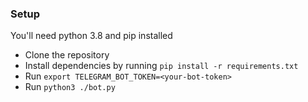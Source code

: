### Setup
You'll need python 3.8 and pip installed

- Clone the repository
- Install dependencies by running `pip install -r requirements.txt`
- Run `export TELEGRAM_BOT_TOKEN=<your-bot-token>`
- Run `python3 ./bot.py`